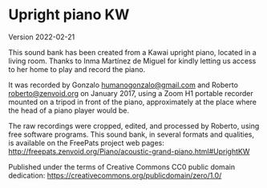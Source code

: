 # Upright piano KW

Version 2022-02-21

This sound bank has been created from a Kawai upright piano, located in a
living room. Thanks to Inma Martínez de Miguel for kindly letting us access to
her home to play and record the piano.

It was recorded by Gonzalo <humanogonzalo@gmail.com> and Roberto
<roberto@zenvoid.org> on January 2017, using a Zoom H1 portable recorder
mounted on a tripod in front of the piano, approximately at the place where
the head of a piano player would be.

The raw recordings were cropped, edited, and processed by Roberto, using free
software programs. This sound bank, in several formats and qualities, is
available on the FreePats project web pages:
http://freepats.zenvoid.org/Piano/acoustic-grand-piano.html#UprightKW


Published under the terms of Creative Commons CC0 public domain dedication:
https://creativecommons.org/publicdomain/zero/1.0/
